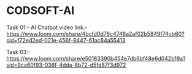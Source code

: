 # CODSOFT-AI


Task 01:- AI Chatbot video link:- https://www.loom.com/share/4bcfd0d76c4748a2af02b5849f74cb80?sid=f72ed2ed-021e-456f-8447-61ac84a55413


Task 03:- https://www.loom.com/share/e50183390b454e7db6bf48e6d042b19a?sid=9ca60f93-036f-4dda-8b72-d5fd87f3d972
